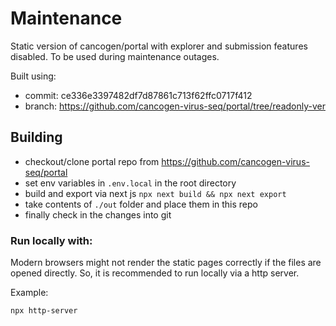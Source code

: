 # Maintenance

Static version of cancogen/portal with explorer and submission features disabled. To be used during maintenance outages.

Built using:

- commit: ce336e3397482df7d87861c713f62ffc0717f412
- branch: https://github.com/cancogen-virus-seq/portal/tree/readonly-ver

## Building

- checkout/clone portal repo from https://github.com/cancogen-virus-seq/portal
- set env variables in `.env.local` in the root directory
- build and export via next js `npx next build && npx next export`
- take contents of `./out` folder and place them in this repo
- finally check in the changes into git

### Run locally with:

Modern browsers might not render the static pages correctly if the files are opened directly. So, it is recommended to run locally via a http server.

Example:

```
npx http-server
```
